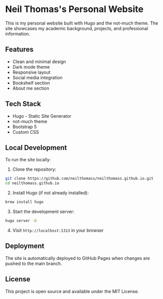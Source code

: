 # Neil Thomas's Personal Website

This is my personal website built with Hugo and the not-much theme. The site showcases my academic background, projects, and professional information.

## Features

- Clean and minimal design
- Dark mode theme
- Responsive layout
- Social media integration
- Bookshelf section
- About me section

## Tech Stack

- Hugo - Static Site Generator
- not-much theme
- Bootstrap 5
- Custom CSS

## Local Development

To run the site locally:

1. Clone the repository:
```bash
git clone https://github.com/neilthomass/neilthomass.github.io.git
cd neilthomass.github.io
```

2. Install Hugo (if not already installed):
```bash
brew install hugo
```

3. Start the development server:
```bash
hugo server -D
```

4. Visit `http://localhost:1313` in your browser

## Deployment

The site is automatically deployed to GitHub Pages when changes are pushed to the main branch.

## License

This project is open source and available under the MIT License.
